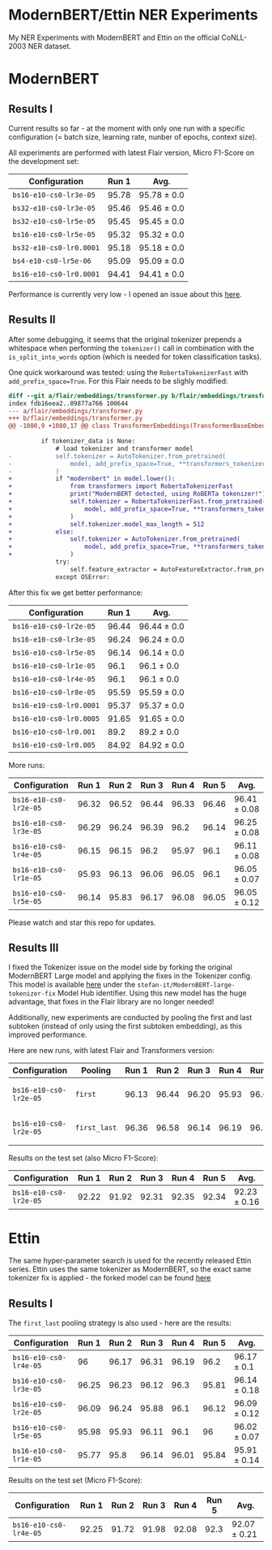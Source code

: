 # ModernBERT/Ettin NER Experiments

My NER Experiments with ModernBERT and Ettin on the official CoNLL-2003 NER dataset.

# ModernBERT

## Results I

Current results so far - at the moment with only one run with a specific configuration (= batch size, learning rate, nunber of epochs, context size).

All experiments are performed with latest Flair version, Micro F1-Score on the development set:

| Configuration           |   Run 1 | Avg.        |
|-------------------------|---------|-------------|
| `bs16-e10-cs0-lr3e-05`  |   95.78 | 95.78 ± 0.0 |
| `bs32-e10-cs0-lr3e-05`  |   95.46 | 95.46 ± 0.0 |
| `bs32-e10-cs0-lr5e-05`  |   95.45 | 95.45 ± 0.0 |
| `bs16-e10-cs0-lr5e-05`  |   95.32 | 95.32 ± 0.0 |
| `bs32-e10-cs0-lr0.0001` |   95.18 | 95.18 ± 0.0 |
| `bs4-e10-cs0-lr5e-06`   |   95.09 | 95.09 ± 0.0 |
| `bs16-e10-cs0-lr0.0001` |   94.41 | 94.41 ± 0.0 |

Performance is currently very low - I opened an issue about this [here](https://github.com/AnswerDotAI/ModernBERT/issues/149).

## Results II

After some debugging, it seems that the original tokenizer prepends a whitespace when performing the `tokenizer()` call in combination
with the `is_split_into_words` option (which is needed for token classification tasks).

One quick workaround was tested: using the `RobertaTokenizerFast` with `add_prefix_space=True`. For this Flair needs to be slighly modified:

```diff
diff --git a/flair/embeddings/transformer.py b/flair/embeddings/transformer.py
index fdb16eea2..09877a766 100644
--- a/flair/embeddings/transformer.py
+++ b/flair/embeddings/transformer.py
@@ -1080,9 +1080,17 @@ class TransformerEmbeddings(TransformerBaseEmbeddings):
 
         if tokenizer_data is None:
             # load tokenizer and transformer model
-            self.tokenizer = AutoTokenizer.from_pretrained(
-                model, add_prefix_space=True, **transformers_tokenizer_kwargs, **kwargs
-            )
+            if "modernbert" in model.lower():
+                from transformers import RobertaTokenizerFast
+                print("ModernBERT detected, using RoBERTa tokenizer!")
+                self.tokenizer = RobertaTokenizerFast.from_pretrained(
+                    model, add_prefix_space=True, **transformers_tokenizer_kwargs, **kwargs
+                )
+                self.tokenizer.model_max_length = 512
+            else:
+                self.tokenizer = AutoTokenizer.from_pretrained(
+                    model, add_prefix_space=True, **transformers_tokenizer_kwargs, **kwargs
+                )
             try:
                 self.feature_extractor = AutoFeatureExtractor.from_pretrained(model, apply_ocr=False, **kwargs)
             except OSError:
```

After this fix we get better performance:

| Configuration           |   Run 1 | Avg.        |
|-------------------------|---------|-------------|
| `bs16-e10-cs0-lr2e-05`  |   96.44 | 96.44 ± 0.0 |
| `bs16-e10-cs0-lr3e-05`  |   96.24 | 96.24 ± 0.0 |
| `bs16-e10-cs0-lr5e-05`  |   96.14 | 96.14 ± 0.0 |
| `bs16-e10-cs0-lr1e-05`  |   96.1  | 96.1 ± 0.0  |
| `bs16-e10-cs0-lr4e-05`  |   96.1  | 96.1 ± 0.0  |
| `bs16-e10-cs0-lr8e-05`  |   95.59 | 95.59 ± 0.0 |
| `bs16-e10-cs0-lr0.0001` |   95.37 | 95.37 ± 0.0 |
| `bs16-e10-cs0-lr0.0005` |   91.65 | 91.65 ± 0.0 |
| `bs16-e10-cs0-lr0.001`  |   89.2  | 89.2 ± 0.0  |
| `bs16-e10-cs0-lr0.005`  |   84.92 | 84.92 ± 0.0 |

More runs:

| Configuration          |   Run 1 |   Run 2 |   Run 3 |   Run 4 |   Run 5 | Avg.         |
|------------------------|---------|---------|---------|---------|---------|--------------|
| `bs16-e10-cs0-lr2e-05` |   96.32 |   96.52 |   96.44 |   96.33 |   96.46 | 96.41 ± 0.08 |
| `bs16-e10-cs0-lr3e-05` |   96.29 |   96.24 |   96.39 |    96.2 |   96.14 | 96.25 ± 0.08 |
| `bs16-e10-cs0-lr4e-05` |   96.15 |   96.15 |    96.2 |   95.97 |    96.1 | 96.11 ± 0.08 |
| `bs16-e10-cs0-lr1e-05` |   95.93 |   96.13 |   96.06 |   96.05 |    96.1 | 96.05 ± 0.07 |
| `bs16-e10-cs0-lr5e-05` |   96.14 |   95.83 |   96.17 |   96.08 |   96.05 | 96.05 ± 0.12 |

Please watch and star this repo for updates.

## Results III

I fixed the Tokenizer issue on the model side by forking the original ModernBERT Large model and applying the fixes in the Tokenizer config.
This model is available [here](https://huggingface.co/stefan-it/ModernBERT-large-tokenizer-fix) under the `stefan-it/ModernBERT-large-tokenizer-fix` Model Hub identifier.
Using this new model has the huge advantage, that fixes in the Flair library are no longer needed!

Additionally, new experiments are conducted by pooling the first and last subtoken (instead of only using the first subtoken embedding), as this improved performance.

Here are new runs, with latest Flair and Transformers version:

| Configuration          | Pooling      |   Run 1 |   Run 2 |   Run 3 |   Run 4 |   Run 5 | Avg.         |
|------------------------|--------------|---------|---------|---------|---------|---------|--------------|
| `bs16-e10-cs0-lr2e-05` | `first`      |   96.13 |   96.44 |   96.20 |   95.93 |   96.65 | 96.27 ± 0.25 |
| `bs16-e10-cs0-lr2e-05` | `first_last` |   96.36 |   96.58 |   96.14 |   96.19 |   96.35 | 96.32 ± 0.15 |

Results on the test set (also Micro F1-Score):

| Configuration          |   Run 1 |   Run 2 |   Run 3 |   Run 4 |   Run 5 | Avg.         |
|------------------------|---------|---------|---------|---------|---------|--------------|
| `bs16-e10-cs0-lr2e-05` |   92.22 |   91.92 |   92.31 |   92.35 |   92.34 | 92.23 ± 0.16 |

# Ettin

The same hyper-parameter search is used for the recently released Ettin series. Ettin uses the same tokenizer as ModernBERT, so the exact same tokenizer fix is applied - the forked model can be found [here](https://huggingface.co/stefan-it/ettin-encoder-400m-tokenizer-fix)

## Results I

The `first_last` pooling strategy is also used - here are the results:

| Configuration          |   Run 1 |   Run 2 |   Run 3 |   Run 4 |   Run 5 | Avg.         |
|------------------------|---------|---------|---------|---------|---------|--------------|
| `bs16-e10-cs0-lr4e-05` |   96    |   96.17 |   96.31 |   96.19 |   96.2  | 96.17 ± 0.1  |
| `bs16-e10-cs0-lr3e-05` |   96.25 |   96.23 |   96.12 |   96.3  |   95.81 | 96.14 ± 0.18 |
| `bs16-e10-cs0-lr2e-05` |   96.09 |   96.24 |   95.88 |   96.1  |   96.12 | 96.09 ± 0.12 |
| `bs16-e10-cs0-lr5e-05` |   95.98 |   95.93 |   96.11 |   96.1  |   96    | 96.02 ± 0.07 |
| `bs16-e10-cs0-lr1e-05` |   95.77 |   95.8  |   96.14 |   96.01 |   95.84 | 95.91 ± 0.14 |

Results on the test set (Micro F1-Score):

| Configuration          |   Run 1 |   Run 2 |   Run 3 |   Run 4 |   Run 5 | Avg.         |
|------------------------|---------|---------|---------|---------|---------|--------------|
| `bs16-e10-cs0-lr4e-05` |   92.25 |   91.72 |   91.98 |   92.08 |    92.3 | 92.07 ± 0.21 |
